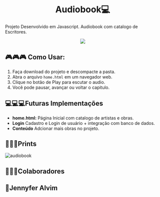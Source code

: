<h1 align="center">Audiobook💻 </h1>

Projeto Desenvolvido em Javascript.
Audiobook com catalogo de Escritores.

<p align="center"><img src="http://img.shields.io/static/v1?label=STATUS&message=EM%20DESENVOLVIMENTO&color=GREEN&style=for-the-badge"/></p>

## 🎮🎮🎮 Como Usar:

1. Faça download do projeto e descompacte a pasta.
2. Abra o arquivo `home.html` em um navegador web.
3. Clique no botão de Play para escutar o audio.
4. Você pode pausar, avançar ou voltar o capitulo.


   
## 💻💻💻Futuras Implementações


- **home.html:** Página Inicial com catalogo de artistas e obras.
- **Login** Cadastro e Login de usuário + integração com banco de dados.
- **Conteúdo** Adcionar mais obras no projeto.



## 📸📸📸Prints


![audiobook](https://github.com/JennieOliveira99/Audiobook/assets/117695086/1eaa1e13-a826-4a27-98b2-446f1ccd47ca)




## 🌟🌟🌟Colaboradores


<h2>🌸Jennyfer Alvim</h2> 


